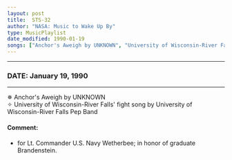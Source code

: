 ```yaml
---
layout: post
title:  STS-32
author: "NASA: Music to Wake Up By"
type: MusicPlaylist
date_modified: 1990-01-19
songs: ["Anchor's Aweigh by UNKNOWN", "University of Wisconsin-River Falls' fight song by University of Wisconsin-River Falls Pep Band"]
---
```


----
### DATE: January 19, 1990
----
✵ Anchor's Aweigh by UNKNOWN  &nbsp;<br />
✧ University of Wisconsin-River Falls' fight song by University of Wisconsin-River Falls Pep Band

#### Comment:
* for Lt. Commander U.S. Navy Wetherbee;
in honor of graduate Brandenstein.



<br/>
<center>
	<a target="_blank"
	   href="https://twitter.com/intent/tweet?hashtags=Space,NASA,Playlist,NASAWakeupCalls,SpaceProgram&text={{ page.author}}, '{{ page.songs.first }}' {{ page.title }}, {{ page.date | date: '%B %d, %Y' }}. {{ site.url }}{{ page.url }}&via=nasawakeupcalls"><i class="fab fa-twitter" alt="Tweet this page" style="font-size: 1.3em;"></i></a>
	&nbsp; 	<i class="fas fa-user-astronaut" style="font-size: 1.5em;"></i> &nbsp;
    <a type="amzn" search="'Anchor's Aweigh by UNKNOWN' or 'University of Wisconsin-River Falls' fight song by University of Wisconsin-River Falls Pep Band'" category="popular music">
    <i class="fab fa-amazon" style="font-size: 1.3em;"></i></a>
</center>
